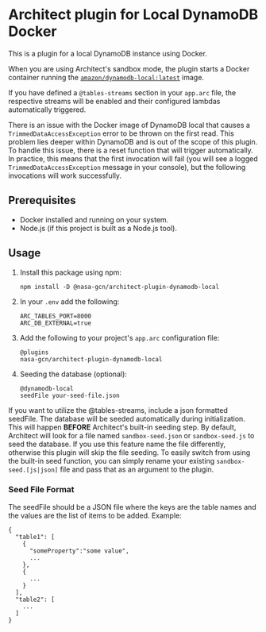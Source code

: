 # Architect plugin for Local DynamoDB Docker

This is a plugin for a local DynamoDB instance using Docker.

When you are using Architect's sandbox mode, the plugin starts a Docker container running the [`amazon/dynamodb-local:latest`](https://hub.docker.com/r/amazon/dynamodb-local) image.

If you have defined a `@tables-streams` section in your `app.arc` file, the respective streams will be enabled and their configured lambdas automatically triggered.

There is an issue with the Docker image of DynamoDB local that causes a `TrimmedDataAccessException` error to be thrown on the first read. This problem lies deeper within DynamoDB and is out of the scope of this plugin. To handle this issue, there is a reset function that will trigger automatically. In practice, this means that the first invocation will fail (you will see a logged `TrimmedDataAccessException` message in your console), but the following invocations will work successfully.

## Prerequisites

- Docker installed and running on your system.
- Node.js (if this project is built as a Node.js tool).

## Usage

1. Install this package using npm:

   ```
   npm install -D @nasa-gcn/architect-plugin-dynamodb-local
   ```

2. In your `.env` add the following:

   ```
   ARC_TABLES_PORT=8000
   ARC_DB_EXTERNAL=true
   ```

3. Add the following to your project's `app.arc` configuration file:

   ```
   @plugins
   nasa-gcn/architect-plugin-dynamodb-local
   ```

4. Seeding the database (optional):

   ```
   @dynamodb-local
   seedFile your-seed-file.json
   ```

If you want to utilize the @tables-streams, include a json formatted seedFile. The database will be seeded automatically during initialization. This will happen **BEFORE** Architect's built-in seeding step. By default, Architect will look for a file named `sandbox-seed.json` or `sandbox-seed.js` to seed the database. If you use this feature name the file differently, otherwise this plugin will skip the file seeding. To easily switch from using the built-in seed function, you can simply rename your existing `sandbox-seed.[js|json]` file and pass that as an argument to the plugin.

### Seed File Format

The seedFile should be a JSON file where the keys are the table names and the values are the list of items to be added. Example:

```
{
  "table1": [
    {
      "someProperty":"some value",
      ...
    },
    {
      ...
    }
  ],
  "table2": [
    ...
  ]
}
```
